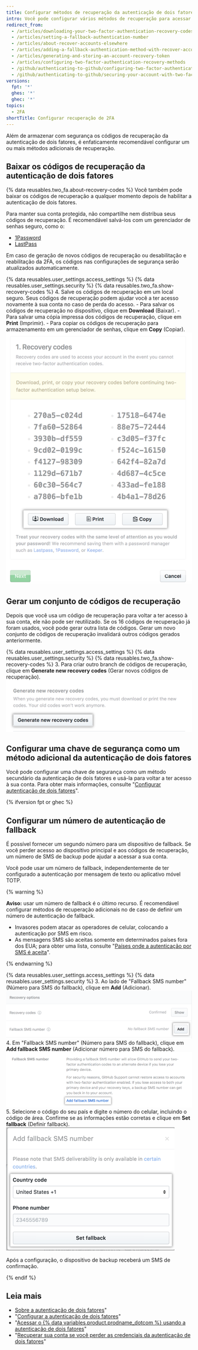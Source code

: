 ```yaml
---
title: Configurar métodos de recuperação da autenticação de dois fatores
intro: Você pode configurar vários métodos de recuperação para acessar sua conta em caso de perda das credenciais da autenticação de dois fatores.
redirect_from:
  - /articles/downloading-your-two-factor-authentication-recovery-codes
  - /articles/setting-a-fallback-authentication-number
  - /articles/about-recover-accounts-elsewhere
  - /articles/adding-a-fallback-authentication-method-with-recover-accounts-elsewhere
  - /articles/generating-and-storing-an-account-recovery-token
  - /articles/configuring-two-factor-authentication-recovery-methods
  - /github/authenticating-to-github/configuring-two-factor-authentication-recovery-methods
  - /github/authenticating-to-github/securing-your-account-with-two-factor-authentication-2fa/configuring-two-factor-authentication-recovery-methods
versions:
  fpt: '*'
  ghes: '*'
  ghec: '*'
topics:
  - 2FA
shortTitle: Configurar recuperação de 2FA
---
```


Além de armazenar com segurança os códigos de recuperação da autenticação de dois fatores, é enfaticamente recomendável configurar um ou mais métodos adicionais de recuperação.

## Baixar os códigos de recuperação da autenticação de dois fatores

{% data reusables.two_fa.about-recovery-codes %} Você também pode baixar os códigos de recuperação a qualquer momento depois de habilitar a autenticação de dois fatores.

Para manter sua conta protegida, não compartilhe nem distribua seus códigos de recuperação. É recomendável salvá-los com um gerenciador de senhas seguro, como o:
- [1Password](https://1password.com/)
- [LastPass](https://lastpass.com/)

Em caso de geração de novos códigos de recuperação ou desabilitação e reabilitação da 2FA, os códigos nas configurações de segurança serão atualizados automaticamente.

{% data reusables.user_settings.access_settings %}
{% data reusables.user_settings.security %}
{% data reusables.two_fa.show-recovery-codes %}
4. Salve os códigos de recuperação em um local seguro. Seus códigos de recuperação podem ajudar você a ter acesso novamente à sua conta no caso de perda do acesso.
    - Para salvar os códigos de recuperação no dispositivo, clique em **Download** (Baixar).
    - Para salvar uma cópia impressa dos códigos de recuperação, clique em **Print** (Imprimir).
    - Para copiar os códigos de recuperação para armazenamento em um gerenciador de senhas, clique em **Copy** (Copiar). ![Lista de códigos de recuperação com opção para baixar, imprimir ou copiar os códigos](/assets/images/help/2fa/download-print-or-copy-recovery-codes-before-continuing.png)

## Gerar um conjunto de códigos de recuperação

Depois que você usa um código de recuperação para voltar a ter acesso à sua conta, ele não pode ser reutilizado. Se os 16 códigos de recuperação já foram usados, você pode gerar outra lista de códigos. Gerar um novo conjunto de códigos de recuperação invalidará outros códigos gerados anteriormente.

{% data reusables.user_settings.access_settings %}
{% data reusables.user_settings.security %}
{% data reusables.two_fa.show-recovery-codes %}
3. Para criar outro branch de códigos de recuperação, clique em **Generate new recovery codes** (Gerar novos códigos de recuperação). ![Botão Generate new recovery codes (Gerar novos códigos de recuperação)](/assets/images/help/2fa/generate-new-recovery-codes.png)

## Configurar uma chave de segurança como um método adicional da autenticação de dois fatores

Você pode configurar uma chave de segurança como um método secundário da autenticação de dois fatores e usá-la para voltar a ter acesso à sua conta. Para obter mais informações, consulte "[Configurar autenticação de dois fatores](/articles/configuring-two-factor-authentication#configuring-two-factor-authentication-using-a-security-key)".

{% ifversion fpt or ghec %}

## Configurar um número de autenticação de fallback

É possível fornecer um segundo número para um dispositivo de fallback. Se você perder acesso ao dispositivo principal e aos códigos de recuperação, um número de SMS de backup pode ajudar a acessar a sua conta.

Você pode usar um número de fallback, independentemente de ter configurado a autenticação por mensagem de texto ou aplicativo móvel TOTP.

{% warning %}

**Aviso:** usar um número de fallback é o último recurso. É recomendável configurar métodos de recuperação adicionais no de caso de definir um número de autenticação de fallback.
- Invasores podem atacar as operadores de celular, colocando a autenticação por SMS em risco.
- As mensagens SMS são aceitas somente em determinados países fora dos EUA; para obter uma lista, consulte "[Países onde a autenticação por SMS é aceita](/articles/countries-where-sms-authentication-is-supported)".

{% endwarning %}

{% data reusables.user_settings.access_settings %}
{% data reusables.user_settings.security %}
3. Ao lado de "Fallback SMS number" (Número para SMS do fallback), clique em **Add** (Adicionar). ![Botão Add fallback SMS number (Adicionar número para SMS do fallback)](/assets/images/help/2fa/add-fallback-sms-number-button.png)
4. Em "Fallback SMS number" (Número para SMS do fallback), clique em **Add fallback SMS number** (Adicionar número para SMS do fallback). ![Texto Adicionar número para SMS do fallback](/assets/images/help/2fa/add_fallback_sms_number_text.png)
5. Selecione o código do seu país e digite o número do celular, incluindo o código de área. Confirme se as informações estão corretas e clique em **Set fallback** (Definir fallback). ![Definir número para SMS do fallback](/assets/images/help/2fa/2fa-fallback-number.png)

Após a configuração, o dispositivo de backup receberá um SMS de confirmação.

{% endif %}

## Leia mais

- [Sobre a autenticação de dois fatores](/articles/about-two-factor-authentication)"
- "[Configurar a autenticação de dois fatores](/articles/configuring-two-factor-authentication)"
- "[Acessar o {% data variables.product.prodname_dotcom %} usando a autenticação de dois fatores](/articles/accessing-github-using-two-factor-authentication)"
- "[Recuperar sua conta se você perder as credenciais da autenticação de dois fatores](/articles/recovering-your-account-if-you-lose-your-2fa-credentials)"
